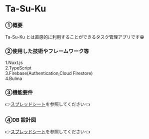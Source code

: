 # Ta-Su-Ku

### ①概要

Ta-Su-Ku とは直感的に利用することができるタスク管理アプリです:grin:

### ②使用した技術やフレームワーク等

1.Nuxt.js  
2.TypeScript  
3.Firebase(Authentication,Cloud Firestore)  
4.Bulma

### ③機能要件

:point_right:[スプレッドシート](https://docs.google.com/spreadsheets/d/1z0p7qQkM5B6jZoZjLa-lptc6xI5NZHNv7RUzvAxaJIg/edit#gid=0)を参照してください:point_left:

### ④DB 設計図

:point_right:[スプレッドシート](https://docs.google.com/spreadsheets/d/1z0p7qQkM5B6jZoZjLa-lptc6xI5NZHNv7RUzvAxaJIg/edit#gid=1428645283)を参照してください:point_left:
